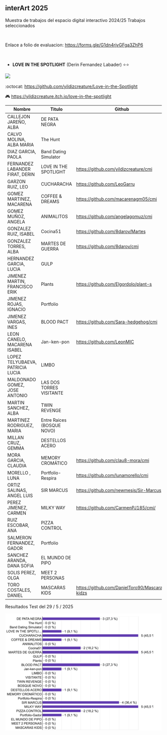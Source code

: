 ## interArt 2025

Muestra de trabajos del espacio digital interactivo 2024/25 Trabajos seleccionados

<br>


Enlace a folio de evaluacion: https://forms.gle/G1dn4rjvGFga3ZhP6


<br>


* **LOVE IN THE SPOTLIGHT**  (Derin Fernandez Labader) ⭐⭐ 

![](https://private-user-images.githubusercontent.com/212677545/448314565-bad520ec-1609-424b-8199-92fea3282a5b.png?jwt=eyJhbGciOiJIUzI1NiIsInR5cCI6IkpXVCJ9.eyJpc3MiOiJnaXRodWIuY29tIiwiYXVkIjoicmF3LmdpdGh1YnVzZXJjb250ZW50LmNvbSIsImtleSI6ImtleTUiLCJleHAiOjE3NDg3NzQ1MzQsIm5iZiI6MTc0ODc3NDIzNCwicGF0aCI6Ii8yMTI2Nzc1NDUvNDQ4MzE0NTY1LWJhZDUyMGVjLTE2MDktNDI0Yi04MTk5LTkyZmVhMzI4MmE1Yi5wbmc_WC1BbXotQWxnb3JpdGhtPUFXUzQtSE1BQy1TSEEyNTYmWC1BbXotQ3JlZGVudGlhbD1BS0lBVkNPRFlMU0E1M1BRSzRaQSUyRjIwMjUwNjAxJTJGdXMtZWFzdC0xJTJGczMlMkZhd3M0X3JlcXVlc3QmWC1BbXotRGF0ZT0yMDI1MDYwMVQxMDM3MTRaJlgtQW16LUV4cGlyZXM9MzAwJlgtQW16LVNpZ25hdHVyZT01MGE4MDU0NWUwZTc0OGU4MzFmZDczMDVkZWZkZWRlNjExMzBkZGUxOTE2YjdjNzU5MTczODVjNTcwNjE2ZTczJlgtQW16LVNpZ25lZEhlYWRlcnM9aG9zdCJ9.sREjiLofT38ms257m6O4HXxDmr9FFbsLrhvecF6NmPQ)

  :octocat: https://github.com/yildizcreature/Love-in-the-Spotlight 
  
  :video_game: https://yildizcreature.itch.io/love-in-the-spotlight 








| Nombre                           | Titulo                          | Github                                         | [Itch.io](http://itch.io/)                                |
| -------------------------------- | ------------------------------- | ---------------------------------------------- | --------------------------------------------------------- |
| CALLEJON JAREÑO, ALBA            | DE PATA NEGRA                   |                                                |                                                           |
| CALVO MOLINA, ALBA MARIA         | The Hunt                        |                                                |                                                           |
| DIAZ GARCIA, PAOLA               | Band Dating Simulator           |                                                |                                                           |
| FERNANDEZ LABANDER FIRAT, DERIN  | LOVE IN THE SPOTLIGHT           | https://github.com/yildizcreature/cmi          | https://yildizcreature.itch.io/love-in-the-spotlight      |
| GARZON RUIZ, LEO                 | CUCHARACHA                      | https://github.com/LeoGarru                    | https://leogarru.itch.io/                                 |
| GOMEZ MARTINEZ, MACARENA         | COFFEE & DREAMS                 | https://github.com/macarenagm05/cmi            | https://macarenagm05.itch.io/coffee-dreams                |
| GOMEZ MUÑOZ, ANGELA              | ANIMALITOS                      | https://github.com/angelagomuz/cmi             |                                                           |
| GONZALEZ RUIZ, ISABEL            | Cocina51                        | https://github.com/8darov/Martes               |                                                           |
| GONZALEZ TORRES, ALBA            | MARTES DE GUERRA                | https://github.com/8darov/cmi                  | https://8darov.itch.io/martes                                               |
| HERNANDEZ GARCIA, LUCIA          | GULP                            |                                                |                                                           |
| JIMENEZ MARTIN, FRANCISCO ERIK   | Plants                          | https://github.com/Elgordolo/plant-s           | https://elgorlodo.itch.io/plants                          |
| JIMENEZ ROJAS, IGNACIO           | Portfolio                       |                                                |                                                           |
| JIMENEZ VARGAS, INES             | BLOOD PACT                      | https://github.com/Sara-hedgehog/cmi           | https://sara-hedgehog.itch.io/bloodpact                   |
| LEON CANELO, MACARENA ISABEL     | Jan-ken-pon                     | https://github.com/LeonMIC                     | https://m-ilc.itch.io/yan-ken-pon                         |
| LOPEZ TELYUBAEVA, PATRICIA LUCIA | LIMBO                           |                                                |                                                           |
| MALDONADO GOMEZ, JOSE ANTONIO    | LAS DOS TORRES VISITANTE        |                                                |                                                           |
| MARTIN SANCHEZ, ALBA             | TWIN REVENGE                    |                                                |                                                           |
| MARTINEZ RODRIGUEZ, MARIA        | Entre Raices  (BOSQUE NOVO)     |                                                |                                                           |
| MILLAN CRUZ, GEMMA               | DESTELLOS ACERO                 |                                                | https://itch.io/profile/gemmitta                          |
| MORA GARCIA, CLAUDIA             | MEMORY CROMÁTICO                |    https://github.com/clau8-mora/cmi     | https://clau8-mora.itch.io/memory-cromtico-invertido                                               |
| MORELLO , LUNA                   | Portfolio-Respira               | https://github.com/lunamorello/cmi             |                                                           |
| ORTIZ SALINAS, ANGEL LUIS        | SIR MARCUS                      | https://github.com/newmesis/Sir-Marcus         | https://gameofnewmesis.itch.io/sirmarcus                  |
| PEREZ JIMENEZ, CARMEN            | MILKY WAY                       | https://github.com/CarmenPJ185/cmi/            | https://possummind.itch.io/milky-way                      |
| RUIZ ESCOBAR, ANA                | PIZZA CONTROL                   |                                                |                                                           |
| SALMERON FERNANDEZ, GADOR        | Portfolio                       |                                                |                                                           |
| SANCHEZ ARANDA, DANA SOFIA       | EL MUNDO DE PIPO                |                                                | https://dana-sofia.itch.io/la-aventura-de-pipo2           |
| SOLIS PEREZ, OLGA                | MEET 2 PERSONAS                 |                                                |                                                           |
| TORO COSTALES, DANIEL            | MASCARAS KIDS                   | https://github.com/DanielToro90/Mascaras-kidzs |                                                           |


Resultados Test del 29 / 5 / 2025

![Resultados](Resultados_Test.png)

